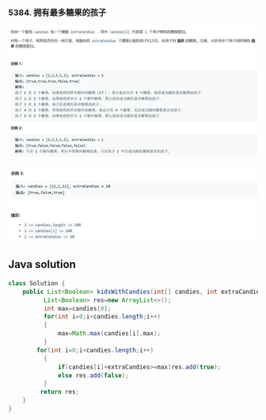 ### 5384. 拥有最多糖果的孩子


![ ](1.png ".")    

![ ](2.png ".")  


## Java solution
```java
class Solution {
    public List<Boolean> kidsWithCandies(int[] candies, int extraCandies) {
          List<Boolean> res=new ArrayList<>();
          int max=candies[0]; 
          for(int i=0;i<candies.length;i++)
          {
              max=Math.max(candies[i],max);
          }
        for(int i=0;i<candies.length;i++)
          {
              if(candies[i]+extraCandies>=max)res.add(true);
              else res.add(false);
          }
         return res;
    }
}
```